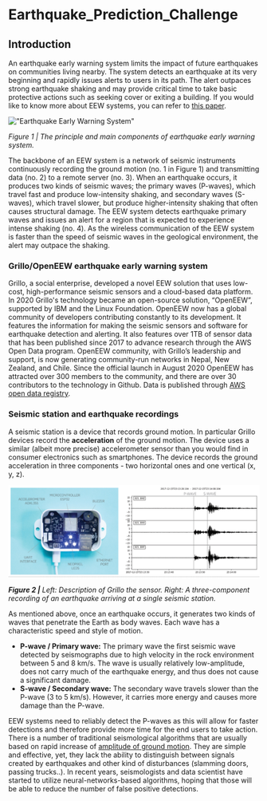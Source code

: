# Earthquake_Prediction_Challenge

## Introduction

An earthquake early warning system limits the impact of future earthquakes on communities living nearby. The system detects an earthquake at its very beginning and rapidly issues alerts to users in its path. The alert outpaces strong earthquake shaking and may provide critical time to take basic protective actions such as seeking cover or exiting a building. If you would like to know more about EEW systems, you can refer to [this paper](https://www.researchgate.net/publication/330744338_Earthquake_Early_Warning_Advances_Scientific_Challenges_and_Societal_Needs).

!["Earthquake Early Warning System"](./fjg1.png)

*Figure 1 | The principle and main components of earthquake early warning system.*

The backbone of an EEW system is a network of seismic instruments continuously recording the ground motion (no. 1 in Figure 1) and transmitting data (no. 2) to a remote server (no. 3). When an earthquake occurs, it produces two kinds of seismic waves; the primary waves (P-waves), which travel fast and produce low-intensity shaking, and secondary waves (S-waves), which travel slower, but produce higher-intensity shaking that often causes structural damage. The EEW system detects earthquake primary waves and issues an alert for a region that is expected to experience intense shaking (no. 4). As the wireless communication of the EEW system is faster than the speed of seismic waves in the geological environment, the alert may outpace the shaking.

### Grillo/OpenEEW earthquake early warning system

Grillo, a social enterprise, developed a novel EEW solution that uses low-cost, high-performance seismic sensors and a cloud-based data platform. In 2020 Grillo's technology became an open-source solution, “OpenEEW”, supported by IBM and the Linux Foundation. OpenEEW now has a global community of developers contributing constantly to its development. It features the information for making the seismic sensors and software for earthquake detection and alerting. It also features over 1TB of sensor data that has been published since 2017 to advance research through the AWS Open Data program. OpenEEW community, with Grillo’s leadership and support, is now generating community-run networks in Nepal, New Zealand, and Chile. Since the official launch in August 2020 OpenEEW has attracted over 300 members to the community, and there are over 30 contributors to the technology in Github. Data is published through [AWS open data registry](https://registry.opendata.aws/grillo-openeew/).

### Seismic station and earthquake recordings

A seismic station is a device that records ground motion. In particular Grillo devices record the **acceleration** of the ground motion. The device uses a similar (albeit more precise) accelerometer sensor than you would find in consumer electronics such as smartphones. The device records the ground acceleration in three components - two horizontal ones and one vertical (x, y, z).

!["Untitled"](./fig2.png)

***Figure 2 |** Left: Description of Grillo the sensor. Right: A three-component recording of an earthquake arriving at a single seismic station.*

As mentioned above, once an earthquake occurs, it generates two kinds of waves that penetrate the Earth as body waves. Each wave has a characteristic speed and style of motion.

- **P-wave / Primary wave:** The primary wave the first seismic wave detected by seismographs due to high velocity in the rock environment between 5 and 8 km/s. The wave is usually relatively low-amplitude, does not carry much of the earthquake energy, and thus does not cause a significant damage.
- **S-wave / Secondary wave:** The secondary wave travels slower than the P-wave (3 to 5 km/s). However, it carries more energy and causes more damage than the P-wave.

EEW systems need to reliably detect the P-waves as this will allow for faster detections and therefore provide more time for the end users to take action. There is a number of traditional seismological algorithms that are usually based on rapid increase of [amplitude of ground motion](https://www.esgsolutions.com/technical-resources/microseismic-knowledgebase/event-detection-and-triggering). They are simple and effective, yet, they lack the ability to distinguish between signals created by earthquakes and other kind of disturbances (slamming doors, passing trucks..). In recent years, seismologists and data scientist have started to utilize neural-networks-based algorithms, hoping that those will be able to reduce the number of false positive detections.
